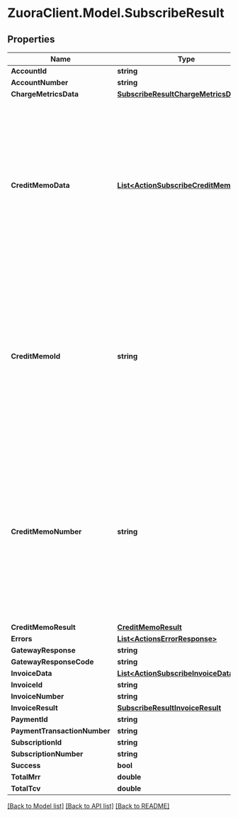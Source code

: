 # ZuoraClient.Model.SubscribeResult

## Properties

Name | Type | Description | Notes
------------ | ------------- | ------------- | -------------
**AccountId** | **string** |  | [optional] 
**AccountNumber** | **string** |  | [optional] 
**ChargeMetricsData** | [**SubscribeResultChargeMetricsData**](SubscribeResultChargeMetricsData.md) |  | [optional] 
**CreditMemoData** | [**List&lt;ActionSubscribeCreditMemoData&gt;**](ActionSubscribeCreditMemoData.md) | Container for credit memo data.  **Note**: This field is only available if you have the Invoice Settlement feature enabled and set the &#x60;X-Zuora-WSDL-Version&#x60; request header to &#x60;107&#x60; or later.  | [optional] 
**CreditMemoId** | **string** | The ID of the credit memo.  **Note**: This field is only available if you have the Invoice Settlement feature enabled and set the &#x60;X-Zuora-WSDL-Version&#x60; request header to &#x60;107&#x60; or later.  | [optional] 
**CreditMemoNumber** | **string** | The number of the credit memo.  **Note**: This field is only available if you have the Invoice Settlement feature enabled and set the &#x60;X-Zuora-WSDL-Version&#x60; request header to &#x60;107&#x60; or later.  | [optional] 
**CreditMemoResult** | [**CreditMemoResult**](CreditMemoResult.md) |  | [optional] 
**Errors** | [**List&lt;ActionsErrorResponse&gt;**](ActionsErrorResponse.md) |  | [optional] 
**GatewayResponse** | **string** |  | [optional] 
**GatewayResponseCode** | **string** |  | [optional] 
**InvoiceData** | [**List&lt;ActionSubscribeInvoiceData&gt;**](ActionSubscribeInvoiceData.md) |  | [optional] 
**InvoiceId** | **string** |  | [optional] 
**InvoiceNumber** | **string** |  | [optional] 
**InvoiceResult** | [**SubscribeResultInvoiceResult**](SubscribeResultInvoiceResult.md) |  | [optional] 
**PaymentId** | **string** |  | [optional] 
**PaymentTransactionNumber** | **string** |  | [optional] 
**SubscriptionId** | **string** |  | [optional] 
**SubscriptionNumber** | **string** |  | [optional] 
**Success** | **bool** |  | [optional] 
**TotalMrr** | **double** |  | [optional] 
**TotalTcv** | **double** |  | [optional] 

[[Back to Model list]](../README.md#documentation-for-models) [[Back to API list]](../README.md#documentation-for-api-endpoints) [[Back to README]](../README.md)

